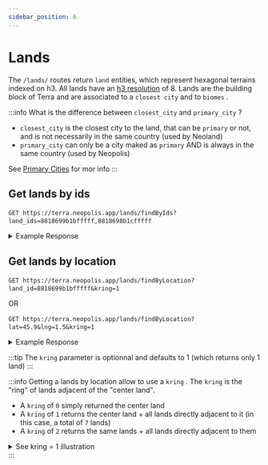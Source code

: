 ```yaml
---
sidebar_position: 6
---
```


# Lands

The `/lands/` routes return `land` entities, which represent hexagonal terrains indexed on h3. All lands have an [h3 resolution](https://h3geo.org/docs/core-library/restable/) of 8. Lands are the building block of Terra and are associated to a `closest city` and to `biomes` .

:::info
What is the difference between `closest_city` and `primary_city` ?
- `closest_city` is the closest city to the land, that can be `primary` or not, and is not necessarily in the same country (used by Neoland)
- `primary_city` can only be a city maked as `primary` AND is always in the same country (used by Neopolis)

See [Primary Cities](./cities#primary-cities) for mor info
:::


## Get lands by ids

```
GET https://terra.neopolis.app/lands/findByIds?land_ids=8818699b1bfffff,8818698b1cfffff
```

<details>
<summary>Example Response</summary>
<p>

```
{
  "status": "ok",
  "data": [
    {
      "id": "8867736017fffff",
      "country_id": "ABW",
      "region_name": "ABW",
      "closest_city_id": "ABW_Oranjestad",
      "closest_city_name": "Oranjestad",
      "closest_city_distance_km": 13,
      "primary_city_id": "ABW_Oranjestad",
      "primary_city_name": "Oranjestad",
      "primary_city_distance_km": 13,
      "altitude": 33,
      "main_biome": "grassland",
      "biome_percents": {
        "arid": 8,
        "built_up": 25,
        "grassland": 67
      },
      "markers_count": 924
    }
    (...)
  ]
}
```

</p>
</details>

## Get lands by location

```
GET https://terra.neopolis.app/lands/findByLocation?land_id=8818699b1bfffff&kring=1
```

OR

```
GET https://terra.neopolis.app/lands/findByLocation?lat=45.9&lng=1.5&kring=1
```

<details>
<summary>Example Response</summary>
<p>

```
{
  "status": "ok",
  "data": [
    {
      "id": "8867736017fffff",
      "country_id": "ABW",
      "region_name": "ABW",
      "closest_city_id": "ABW_Oranjestad",
      "closest_city_name": "Oranjestad",
      "closest_city_distance_km": 13,
      "primary_city_id": "ABW_Oranjestad",
      "primary_city_name": "Oranjestad",
      "primary_city_distance_km": 13,
      "altitude": 33,
      "main_biome": "grassland",
      "biome_percents": {
        "arid": 8,
        "built_up": 25,
        "grassland": 67
      },
      "markers_count": 924
    }
  ]
}
```

</p>
</details>

:::tip
The `kring` parameter is optionnal and defaults to 1 (which returns only 1 land)
:::

:::info
Getting a lands by location allow to use a `kring` . The `kring` is the "ring" of lands adjacent of the "center land". 
* A `kring` of `0` simply returned the center land
* A `kring` of `1` returns the center land + all lands directly adjacent to it (in this case, a total of `7` lands)
* A `kring` of `2` returns the same lands + all lands directly adjacent to them 

<details>
<summary>See kring = 1 illustration</summary>
<p>

![kring of 1](./img/neighbors-hexagon.png)

</p>
</details>
:::
